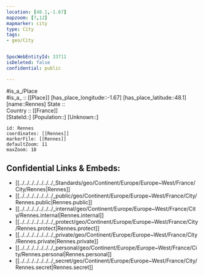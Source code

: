 ```yaml
---
location: [48.1,-1.67] 
mapzoom: [7,12] 
mapmarker: city 
type: City
tags:
- geo/City


SpocWebEntityId: 33711
isDeleted: false
confidential: public

---
```

#is_a_/Place  
#is_a_ :: [[Place]] 
[has_place_longitude::-1.67] 
[has_place_latitude::48.1] 
[name::Rennes] 
State ::  
Country :: [[France]]  
[StateId::] 
[Population::] 
[Unknown::] 


```leaflet
id: Rennes
coordinates: [[Rennes]] 
markerFile: [[Rennes]] 
defaultZoom: 11 
maxZoom: 18
```


## Confidential Links & Embeds: 
- [[../../../../../../../_Standards/geo/Continent/Europe/Europe~West/France/City/Rennes|Rennes]] 
- [[../../../../../../../_public/geo/Continent/Europe/Europe~West/France/City/Rennes.public|Rennes.public]] 
- [[../../../../../../../_internal/geo/Continent/Europe/Europe~West/France/City/Rennes.internal|Rennes.internal]] 
- [[../../../../../../../_protect/geo/Continent/Europe/Europe~West/France/City/Rennes.protect|Rennes.protect]] 
- [[../../../../../../../_private/geo/Continent/Europe/Europe~West/France/City/Rennes.private|Rennes.private]] 
- [[../../../../../../../_personal/geo/Continent/Europe/Europe~West/France/City/Rennes.personal|Rennes.personal]] 
- [[../../../../../../../_secret/geo/Continent/Europe/Europe~West/France/City/Rennes.secret|Rennes.secret]] 
